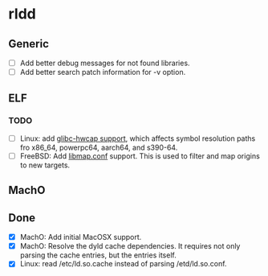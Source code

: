 # rldd 

## Generic

- [ ] Add better debug messages for not found libraries.
- [ ] Add better search patch information for -v option.

## ELF

### TODO

- [ ] Linux: add [glibc-hwcap support](https://sourceware.org/pipermail/libc-alpha/2020-June/115250.html), which affects symbol resolution paths fro x86_64, powerpc64, aarch64, and s390-64.
- [ ] FreeBSD: Add [libmap.conf](https://www.freebsd.org/cgi/man.cgi?libmap.conf) support.  This is used to filter and map origins to new targets.

## MachO

## Done

- [x] MachO: Add initial MacOSX support.
- [x] MachO: Resolve the dyld cache dependencies.  It requires not only parsing the cache entries, but the entries itself.
- [x] Linux: read /etc/ld.so.cache instead of parsing /etd/ld.so.conf.

